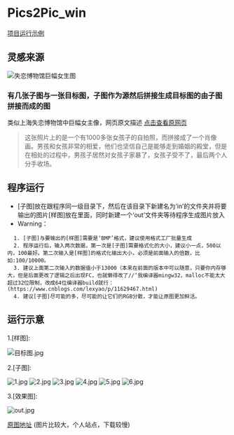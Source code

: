 # Pics2Pic_win
[项目运行示例](http://pics2pic.flyzhangyx.com?user=test)
## 灵感来源
![失恋博物馆巨幅女生图](https://pics1.baidu.com/feed/472309f790529822f712fd890d2f95cf0b46d446.jpeg?token=a04147ce4a07dd9cb3877c43570aedd0&s=FF83E90F8C4452CC56856199030070A3)
### 有几张子图与一张目标图，子图作为源然后拼接生成目标图的由子图拼接而成的图
类似上海失恋博物馆中巨幅女主像，网页原文描述 [点击查看原网页](https://kuaibao.qq.com/s/20191030A0LL8700?refer=spider)
> 这张照片上的是一个有1000多张女孩子的自拍照，而拼接成了一个肖像画。男孩和女孩非常的相爱，他们也坚信自己是能够走到婚姻的殿堂，但是在相处的过程中，男孩子居然对女孩子家暴了，女孩子受不了，最后两个人分手收场。
## 程序运行
- [子图]放在跟程序同一级目录下，然后在该目录下新建名为‘in’的文件夹并将要输出的图片[样图]放在里面，同时新建一个‘out’文件夹等待程序生成图片放入
- Warning：
```
  1. [子图]与要输出的[样图]需要是‘BMP’格式，建议使用格式工厂批量生成
  2. 程序运行后，输入两次数据，第一次是[子图]需要格式化的大小，建议小一点，500以内，100最好。第二次输入是[样图]的格式化输出大小，必须是前面输入的倍数，比如:100/10000。
  3. 建议上面第二次输入的数据值小于13000（本来在前面的版本中可以随意，只要你内存够大，但是后面更改了逻辑之后出现FC，也就懒得改了//‘我编译器mingw32，malloc不能太大超过32位限制，改成64位编译器build就行：(https://www.cnblogs.com/lexyao/p/11629467.html)
  4. 建议[子图]尽可能的多，尽可能的让它们的RGB分散，才能让原图更加鲜活。
 ```
## 运行示意

1.[样图]:

![目标图.jpg](http://pic.flyzhangyx.com/input.bmp)

2.[子图]:

![1.jpg](http://pic.flyzhangyx.com/IMG_20200310_153914~1.bmp) ![2.jpg](http://pic.flyzhangyx.com/hdImg_6a2001b3089c3c52cb6918cd142252bb15848601546.bmp) ![3.jpg](http://pic.flyzhangyx.com/https___img01_sogoucdn_com_app_a_200678_148163351.bmp) ![4.jpg](http://pic.flyzhangyx.com/psbe.bmp) ![5.jpg](http://pic.flyzhangyx.com/psbe%20%281%29.bmp) ![6.jpg](http://pic.flyzhangyx.com/psbe%20%281%291.bmp)

3.[效果图]:

![out.jpg](http://pic.flyzhangyx.com/out.jpg)

[原图地址](http://flyzhangyx.com/out.bmp)  (图片比较大，个人站点，下载较慢)
